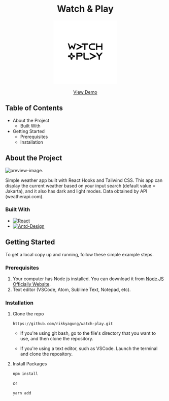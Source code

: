 <h1 align="center">Watch & Play</h1>
   <p align="center">
   <a href="https://watch-and-play.vercel.app/">
      <img src="/src/assets/img/WP-01.webp" alt="Logo" width="200" height="200">
   </a>
   <p align="center">
      <a href="https://watch-and-play.vercel.app/">View Demo</a>
   </p>
</p>

## Table of Contents

-  About the Project
   -  Built With
-  Getting Started
   -  Prerequisites
   -  Installation

## About the Project

![preview-image.](/src/assets/WATCH&PLAY-03.webp "Preview Image.")

Simple weather app built with React Hooks and Tailwind CSS. This app can display the current weather based on your input search (default value = Jakarta), and it also has dark and light modes. Data obtained by API (weatherapi.com).

### Built With

-  [![React][reactjs]][react-url]
-  [![Antd-Design][antd]][antd-url]

<!-- MARKDOWN LINKS & IMAGES -->
<!-- https://www.markdownguide.org/basic-syntax/#reference-style-links -->

[reactjs]: https://img.shields.io/badge/React-20232A?style=for-the-badge&logo=react&logoColor=61DAFB
[react-url]: https://reactjs.org/
[antd]: https://img.shields.io/badge/-AntDesign-%230170FE?style=for-the-badge&logo=ant-design&logoColor=white
[antd-url]: https://ant.design/

## Getting Started

To get a local copy up and running, follow these simple example steps.

### Prerequisites

1. Your computer has Node js installed. You can download it from [Node JS Officially Website](https://nodejs.org/en/).
2. Text editor (VSCode, Atom, Sublime Text, Notepad, etc).

### Installation

1. Clone the repo

   ```
   https://github.com/rikkyagung/watch-play.git
   ```

   -  If you're using git bash, go to the file's directory that you want to use, and then clone the repository.

   -  If you're using a text editor, such as VSCode. Launch the terminal and clone the repository.

2. Install Packages

   ```
   npm install
   ```

   or

   ```
   yarn add
   ```
